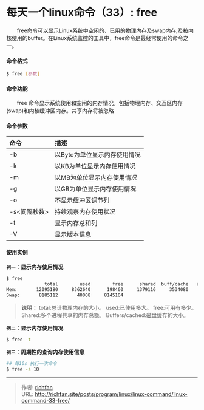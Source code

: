 # 每天一个linux命令（33）: free

　　free命令可以显示Linux系统中空闲的、已用的物理内存及swap内存,及被内核使用的buffer。在Linux系统监控的工具中，free命令是最经常使用的命令之一。
<!--more -->
#### 命令格式
```bash
$ free [参数]
```
#### 命令功能
　　free 命令显示系统使用和空闲的内存情况，包括物理内存、交互区内存(swap)和内核缓冲区内存。共享内存将被忽略
<!--more -->
#### 命令参数
| 命令 | 描述     |
| :------------- | :------------- |
| -b | 以Byte为单位显示内存使用情况  |
| -k | 以KB为单位显示内存使用情况 |
| -m | 以MB为单位显示内存使用情况 |
| -g | 以GB为单位显示内存使用情况 |
| -o | 不显示缓冲区调节列 |
| -s<间隔秒数> | 持续观察内存使用状况 |
| -t  | 显示内存总和列 |
| -V | 显示版本信息 |
#### 使用实例
**`例一`：显示内存使用情况**
```bash
$ free
              total        used        free      shared  buff/cache   available
Mem:       12095180     8362640      198460     1379116     3534080     2100004
Swap:       8185112       40008     8145104
```
>**说明：**
total:总计物理内存的大小。
used:已使用多大。
free:可用有多少。
Shared:多个进程共享的内存总额。
Buffers/cached:磁盘缓存的大小。

**`例二`：显示内存使用情况**
```bash
$ free -t
```
**`例三`：周期性的查询内存使用信息**
```bash
## 每10s 执行一次命令
$ free -s 10
```


---

> 作者: [richfan](https://richfan.site/)  
> URL: http://richfan.site/posts/program/linux/linux-command/linux-command-33-free/  

